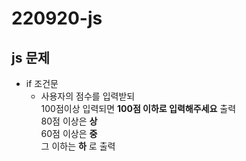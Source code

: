 # 220920-js

## js 문제
* if 조건문
  * 사용자의 점수를 입력받되<br>100점이상 입력되면 __100점 이하로 입력해주세요__ 출력<br>80점 이상은 __상__<br>60점 이상은 __중__<br>그 이하는 __하__ 로 출력

<html> 
    <script>

        let score = prompt ('점수를 입력하세요.');

        if (score > 100 ) 
            {
            alert ('100점 이하로 입력해주세요');
        } else if (score >= 80) {
            alert (`${score}점은 '상'입니다`);
        } else if ( score >= 60 ) {
            alert (`${score}점은 '중'입니다`);
        } 
        
        else {
            alert (`${score}점은 '하'입니다`);
        }

    </script>
</html>


### 220920 문제해결

## 집에서 공부함